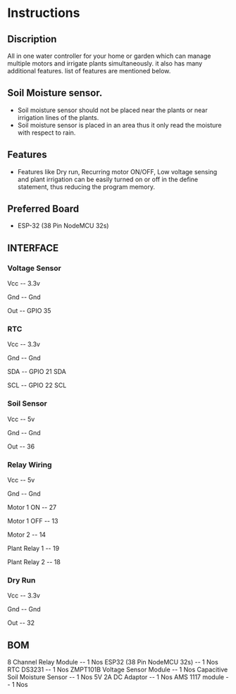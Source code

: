 # Instructions

## Discription
All in one water controller for your home or garden which can manage multiple motors and irrigate plants simultaneously. it also has many additional features.
list of features are mentioned below. 
## Soil Moisture sensor.
* Soil moisture sensor should not be placed near the plants or near irrigation lines of the plants.
* Soil moisture sensor is placed in an area thus it only read the moisture with respect to rain.

## Features
* Features like Dry run, Recurring motor ON/OFF, Low voltage sensing and plant irrigation can be easily turned on or off in the define statement, thus reducing the program memory.

## Preferred Board
* ESP-32 (38 Pin NodeMCU 32s)


## INTERFACE
### Voltage Sensor
Vcc -- 3.3v

Gnd -- Gnd

Out -- GPIO 35

### RTC
Vcc -- 3.3v

Gnd -- Gnd

SDA -- GPIO 21 SDA

SCL -- GPIO 22 SCL

### Soil Sensor
Vcc -- 5v

Gnd -- Gnd

Out -- 36

### Relay Wiring
Vcc -- 5v

Gnd -- Gnd

Motor 1 ON -- 27

Motor 1 OFF -- 13

Motor 2 -- 14

Plant Relay 1 -- 19

Plant Relay 2 -- 18

### Dry Run
Vcc -- 3.3v

Gnd -- Gnd

Out -- 32


## BOM

8 Channel Relay Module -- 1 Nos
ESP32 (38 Pin NodeMCU 32s) -- 1 Nos
RTC DS3231 -- 1 Nos
ZMPT101B Voltage Sensor Module -- 1 Nos
Capacitive Soil Moisture Sensor -- 1 Nos
5V 2A DC Adaptor -- 1 Nos
AMS 1117 module -- 1 Nos
